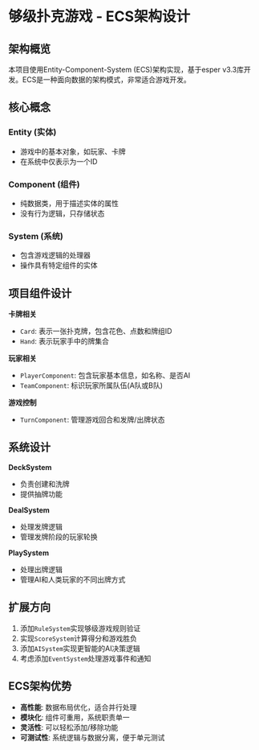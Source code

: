 # 够级扑克游戏 - ECS架构设计

## 架构概览

本项目使用Entity-Component-System (ECS)架构实现，基于esper v3.3库开发。ECS是一种面向数据的架构模式，非常适合游戏开发。

## 核心概念

### Entity (实体)
- 游戏中的基本对象，如玩家、卡牌
- 在系统中仅表示为一个ID

### Component (组件)
- 纯数据类，用于描述实体的属性
- 没有行为逻辑，只存储状态

### System (系统)
- 包含游戏逻辑的处理器
- 操作具有特定组件的实体

## 项目组件设计

**卡牌相关**
- `Card`: 表示一张扑克牌，包含花色、点数和牌组ID
- `Hand`: 表示玩家手中的牌集合

**玩家相关**
- `PlayerComponent`: 包含玩家基本信息，如名称、是否AI
- `TeamComponent`: 标识玩家所属队伍(A队或B队)

**游戏控制**
- `TurnComponent`: 管理游戏回合和发牌/出牌状态

## 系统设计

**DeckSystem**
- 负责创建和洗牌
- 提供抽牌功能

**DealSystem**
- 处理发牌逻辑
- 管理发牌阶段的玩家轮换

**PlaySystem**
- 处理出牌逻辑
- 管理AI和人类玩家的不同出牌方式

## 扩展方向

1. 添加`RuleSystem`实现够级游戏规则验证
2. 实现`ScoreSystem`计算得分和游戏胜负
3. 添加`AISystem`实现更智能的AI决策逻辑
4. 考虑添加`EventSystem`处理游戏事件和通知

## ECS架构优势

- **高性能**: 数据布局优化，适合并行处理
- **模块化**: 组件可重用，系统职责单一
- **灵活性**: 可以轻松添加/移除功能
- **可测试性**: 系统逻辑与数据分离，便于单元测试